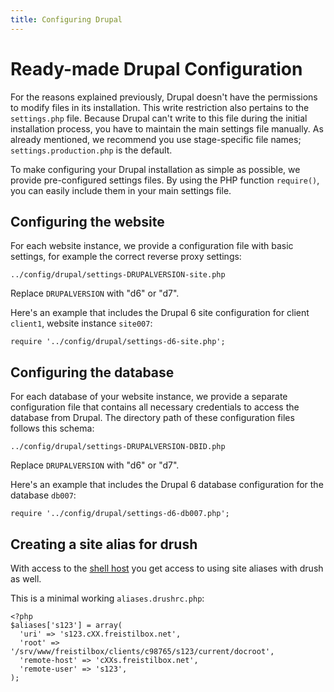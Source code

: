```yaml
---
title: Configuring Drupal
---
```


# Ready-made Drupal Configuration

For the reasons explained previously, Drupal doesn't have the permissions to modify files in its installation. This write restriction also pertains to the `settings.php` file. Because Drupal can't write to this file during the initial installation process, you have to maintain the main settings file manually. As already mentioned, we recommend you use stage-specific file names; `settings.production.php` is the default.

To make configuring your Drupal installation as simple as possible, we provide pre-configured settings files. By using the PHP function `require()`, you can easily include them in your main settings file.


## Configuring the website

For each website instance, we provide a configuration file with basic settings, for example the correct reverse proxy settings:

    ../config/drupal/settings-DRUPALVERSION-site.php

Replace `DRUPALVERSION` with "d6" or "d7".

Here's an example that includes the Drupal 6 site configuration for client `client1`, website instance `site007`:

    require '../config/drupal/settings-d6-site.php';


## Configuring the database

For each database of your website instance, we provide a separate configuration file that contains all necessary credentials to access the database from Drupal. The directory path of these configuration files follows this schema:

    ../config/drupal/settings-DRUPALVERSION-DBID.php
    
Replace `DRUPALVERSION` with "d6" or "d7".

Here's an example that includes the Drupal 6 database configuration for the database `db007`:

    require '../config/drupal/settings-d6-db007.php';

## Creating a site alias for drush

With access to the [shell host](/start/shell/) you get access to using
site aliases with drush as well.

This is a minimal working `aliases.drushrc.php`:

    <?php
    $aliases['s123'] = array(
      'uri' => 's123.cXX.freistilbox.net',
      'root' => '/srv/www/freistilbox/clients/c98765/s123/current/docroot',
      'remote-host' => 'cXXs.freistilbox.net',
      'remote-user' => 's123',
    );


